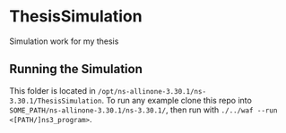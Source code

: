 # ThesisSimulation
Simulation work for my thesis

## Running the Simulation
This folder is located in `/opt/ns-allinone-3.30.1/ns-3.30.1/ThesisSimulation`.  To run any example
clone this repo into `SOME_PATH/ns-allinone-3.30.1/ns-3.30.1/`, then run with `./../waf --run <[PATH/]ns3_program>`.
